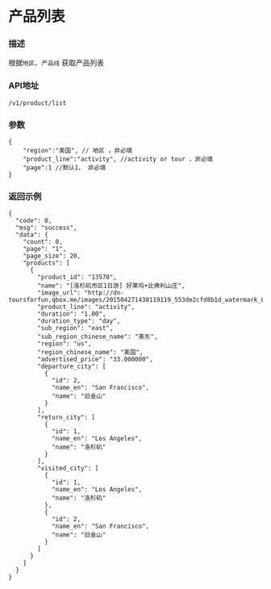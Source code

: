 # 产品列表

### 描述

根据`地区`、`产品线` 获取产品列表


### API地址

    /v1/product/list

### 参数

	{
		"region":"美国", // 地区 ，非必填
		"product_line":"activity", //activity or tour ，非必填
		"page":1 //默认1， 非必填
	}



### 返回示例

	{
	  "code": 0,
	  "msg": "success",
	  "data": {
	    "count": 0,
	    "page": "1",
	    "page_size": 20,
	    "products": [
	      {
	        "product_id": "13570",
	        "name": "[洛杉矶市区1日游] 好莱坞+比佛利山庄",
	        "image_url": "http://dn-toursforfun.qbox.me/images/201504271430119119_553de2cfd8b1d_watermark_800_800.jpg",
	        "product_line": "activity",
	        "duration": "1.00",
	        "duration_type": "day",
	        "sub_region": "east",
	        "sub_region_chinese_name": "美东",
	        "region": "us",
	        "region_chinese_name": "美国",
	        "advertised_price": "33.000000",
	        "departure_city": [
	          {
	            "id": 2,
	            "name_en": "San Francisco",
	            "name": "旧金山"
	          }
	        ],
	        "return_city": [
	          {
	            "id": 1,
	            "name_en": "Los Angeles",
	            "name": "洛杉矶"
	          }
	        ],
	        "visited_city": [
	          {
	            "id": 1,
	            "name_en": "Los Angeles",
	            "name": "洛杉矶"
	          },
	          {
	            "id": 2,
	            "name_en": "San Francisco",
	            "name": "旧金山"
	          }
	        ]
	      }
	    ]
	  }
	}


